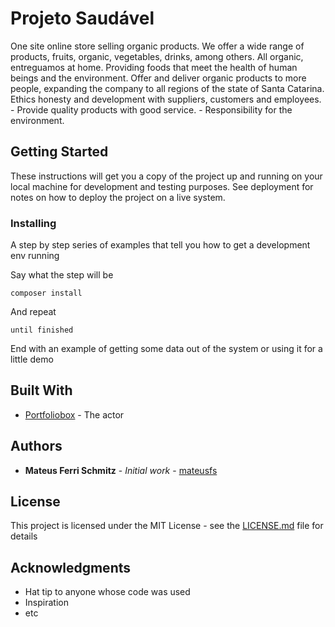 # Projeto Saudável

One site online store selling organic products. We offer a wide range of products, fruits, organic, vegetables, drinks, among others. All organic, entreguamos at home. Providing foods that meet the health of human beings and the environment. Offer and deliver organic products to more people, expanding the company to all regions of the state of Santa Catarina. Ethics honesty and development with suppliers, customers and employees. - Provide quality products with good service. - Responsibility for the environment.

## Getting Started

These instructions will get you a copy of the project up and running on your local machine for development and testing purposes. See deployment for notes on how to deploy the project on a live system.

### Installing

A step by step series of examples that tell you how to get a development env running

Say what the step will be

```
composer install
```

And repeat

```
until finished
```

End with an example of getting some data out of the system or using it for a little demo

## Built With

* [Portfoliobox](https://mateusfs.portfoliobox.net/works) - The actor

## Authors

* **Mateus Ferri Schmitz** - *Initial work* - [mateusfs](https://github.com/mateusfs)

## License

This project is licensed under the MIT License - see the [LICENSE.md](LICENSE.md) file for details

## Acknowledgments

* Hat tip to anyone whose code was used
* Inspiration
* etc
